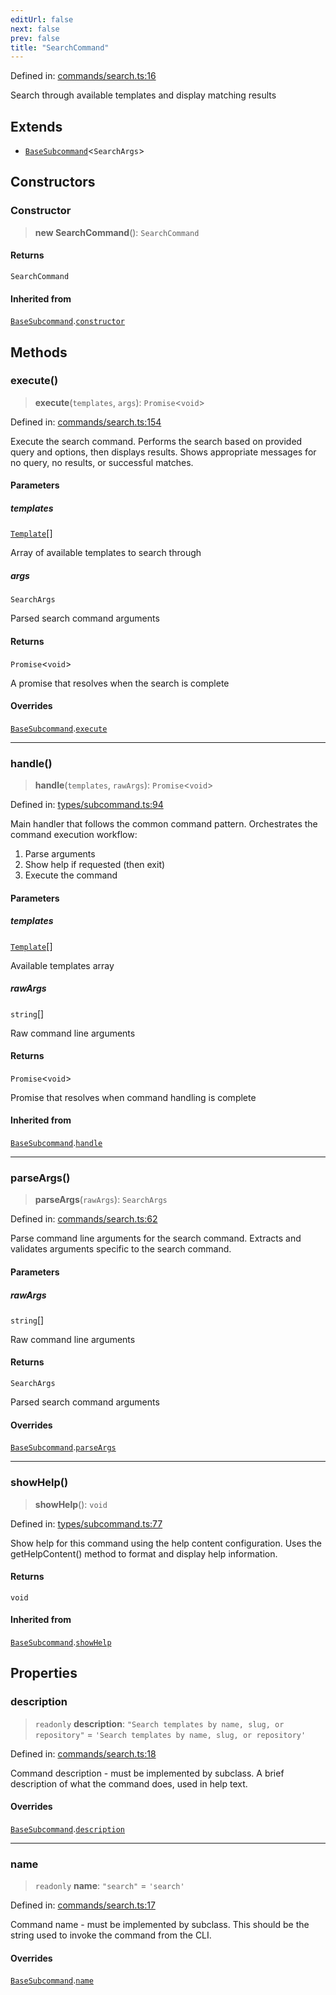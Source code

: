 ```yaml
---
editUrl: false
next: false
prev: false
title: "SearchCommand"
---
```


Defined in: [commands/search.ts:16](https://github.com/yashjawale/fabr/blob/2175f836f52904c60bea5117c14ee0416e76bd93/src/commands/search.ts#L16)

Search through available templates and display matching results

## Extends

- [`BaseSubcommand`](/fabr/docs/api/types/subcommand/classes/basesubcommand/)\<`SearchArgs`\>

## Constructors

### Constructor

> **new SearchCommand**(): `SearchCommand`

#### Returns

`SearchCommand`

#### Inherited from

[`BaseSubcommand`](/fabr/docs/api/types/subcommand/classes/basesubcommand/).[`constructor`](/fabr/docs/api/types/subcommand/classes/basesubcommand/#constructor)

## Methods

### execute()

> **execute**(`templates`, `args`): `Promise`\<`void`\>

Defined in: [commands/search.ts:154](https://github.com/yashjawale/fabr/blob/2175f836f52904c60bea5117c14ee0416e76bd93/src/commands/search.ts#L154)

Execute the search command.
Performs the search based on provided query and options, then displays results.
Shows appropriate messages for no query, no results, or successful matches.

#### Parameters

##### templates

[`Template`](/fabr/docs/api/types/templates/interfaces/template/)[]

Array of available templates to search through

##### args

`SearchArgs`

Parsed search command arguments

#### Returns

`Promise`\<`void`\>

A promise that resolves when the search is complete

#### Overrides

[`BaseSubcommand`](/fabr/docs/api/types/subcommand/classes/basesubcommand/).[`execute`](/fabr/docs/api/types/subcommand/classes/basesubcommand/#execute)

***

### handle()

> **handle**(`templates`, `rawArgs`): `Promise`\<`void`\>

Defined in: [types/subcommand.ts:94](https://github.com/yashjawale/fabr/blob/2175f836f52904c60bea5117c14ee0416e76bd93/src/types/subcommand.ts#L94)

Main handler that follows the common command pattern.
Orchestrates the command execution workflow:
1. Parse arguments
2. Show help if requested (then exit)
3. Execute the command

#### Parameters

##### templates

[`Template`](/fabr/docs/api/types/templates/interfaces/template/)[]

Available templates array

##### rawArgs

`string`[]

Raw command line arguments

#### Returns

`Promise`\<`void`\>

Promise that resolves when command handling is complete

#### Inherited from

[`BaseSubcommand`](/fabr/docs/api/types/subcommand/classes/basesubcommand/).[`handle`](/fabr/docs/api/types/subcommand/classes/basesubcommand/#handle)

***

### parseArgs()

> **parseArgs**(`rawArgs`): `SearchArgs`

Defined in: [commands/search.ts:62](https://github.com/yashjawale/fabr/blob/2175f836f52904c60bea5117c14ee0416e76bd93/src/commands/search.ts#L62)

Parse command line arguments for the search command.
Extracts and validates arguments specific to the search command.

#### Parameters

##### rawArgs

`string`[]

Raw command line arguments

#### Returns

`SearchArgs`

Parsed search command arguments

#### Overrides

[`BaseSubcommand`](/fabr/docs/api/types/subcommand/classes/basesubcommand/).[`parseArgs`](/fabr/docs/api/types/subcommand/classes/basesubcommand/#parseargs)

***

### showHelp()

> **showHelp**(): `void`

Defined in: [types/subcommand.ts:77](https://github.com/yashjawale/fabr/blob/2175f836f52904c60bea5117c14ee0416e76bd93/src/types/subcommand.ts#L77)

Show help for this command using the help content configuration.
Uses the getHelpContent() method to format and display help information.

#### Returns

`void`

#### Inherited from

[`BaseSubcommand`](/fabr/docs/api/types/subcommand/classes/basesubcommand/).[`showHelp`](/fabr/docs/api/types/subcommand/classes/basesubcommand/#showhelp)

## Properties

### description

> `readonly` **description**: `"Search templates by name, slug, or repository"` = `'Search templates by name, slug, or repository'`

Defined in: [commands/search.ts:18](https://github.com/yashjawale/fabr/blob/2175f836f52904c60bea5117c14ee0416e76bd93/src/commands/search.ts#L18)

Command description - must be implemented by subclass.
A brief description of what the command does, used in help text.

#### Overrides

[`BaseSubcommand`](/fabr/docs/api/types/subcommand/classes/basesubcommand/).[`description`](/fabr/docs/api/types/subcommand/classes/basesubcommand/#description)

***

### name

> `readonly` **name**: `"search"` = `'search'`

Defined in: [commands/search.ts:17](https://github.com/yashjawale/fabr/blob/2175f836f52904c60bea5117c14ee0416e76bd93/src/commands/search.ts#L17)

Command name - must be implemented by subclass.
This should be the string used to invoke the command from the CLI.

#### Overrides

[`BaseSubcommand`](/fabr/docs/api/types/subcommand/classes/basesubcommand/).[`name`](/fabr/docs/api/types/subcommand/classes/basesubcommand/#name)
